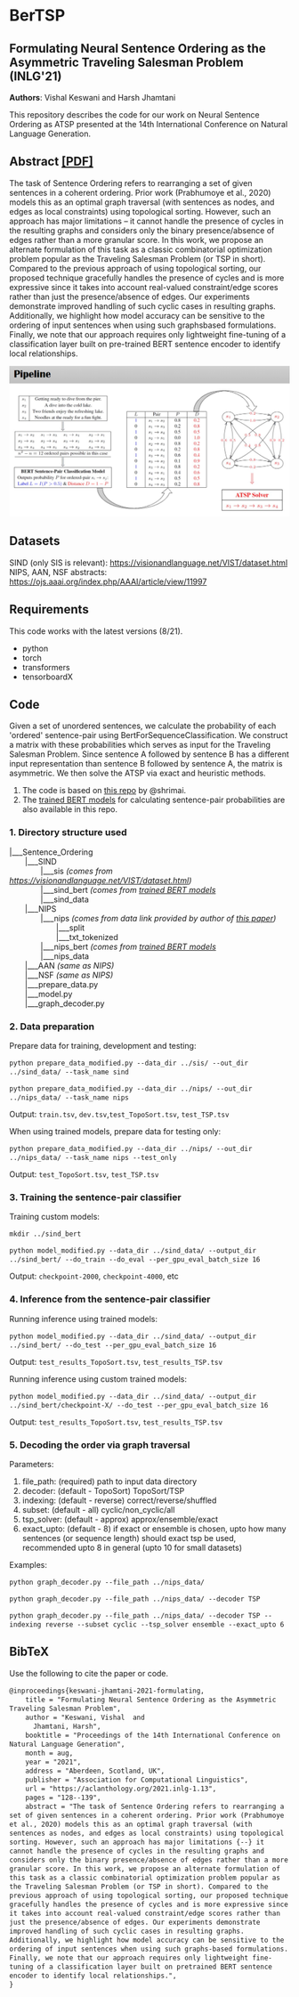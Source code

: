 # BerTSP
## Formulating Neural Sentence Ordering as the Asymmetric Traveling Salesman Problem (INLG'21)
**Authors**: Vishal Keswani and Harsh Jhamtani

This repository describes the code for our work on Neural Sentence Ordering as ATSP presented at the 14th International Conference on Natural Language Generation. 

## Abstract [[PDF]](https://aclanthology.org/2021.inlg-1.13.pdf) 
<!-- [[PPT]](https://iitk-my.sharepoint.com/:p:/g/personal/vkeswani_iitk_ac_in/EcuJV9aQWD9HsRLYA1F2gnsBRKTjbS106TGbNtaS2YUAbg?rtime=7Hinvxlz2Ug) [[Talk]](https://drive.google.com/file/d/1tYGCVqXlCHrQRtIKk4a9gHE5JM34tV6O/view?usp=drivesdk) -->
The task of Sentence Ordering refers to rearranging a set of given sentences in a coherent ordering. Prior work (Prabhumoye et al., 2020) models this as an optimal graph traversal (with sentences as nodes, and edges as local constraints) using topological sorting. However, such an approach has major limitations – it cannot handle the presence of cycles in the resulting graphs and considers only the binary presence/absence of edges rather than a more granular score. In this work, we propose an alternate formulation of this task as a classic combinatorial optimization problem popular as the Traveling Salesman Problem (or TSP in short). Compared to the previous approach of using topological sorting, our proposed technique gracefully handles the presence of cycles and is more expressive since it takes into account real-valued constraint/edge scores rather than just the presence/absence of edges. Our experiments demonstrate improved handling of such cyclic cases in resulting graphs. Additionally, we highlight how model accuracy can be sensitive to the ordering of input sentences when using such graphsbased formulations. Finally, we note that our approach requires only lightweight fine-tuning of a classification layer built on pre-trained BERT sentence encoder to identify local relationships.

![Image](images/pipeline.PNG)

## Datasets
SIND (only SIS is relevant): https://visionandlanguage.net/VIST/dataset.html <br>
NIPS, AAN, NSF abstracts: https://ojs.aaai.org/index.php/AAAI/article/view/11997 

## Requirements
This code works with the latest versions (8/21).
* python <br>
* torch <br>
* transformers <br>
* tensorboardX

## Code
Given a set of unordered sentences, we calculate the probability of each 'ordered' sentence-pair using BertForSequenceClassification. We construct a matrix with these probabilities which serves as input for the Traveling Salesman Problem. Since sentence A followed by sentence B has a different input representation than sentence B followed by sentence A, the matrix is asymmetric. We then solve the ATSP via exact and heuristic methods. 

1. The code is based on [this repo](https://github.com/shrimai/Topological-Sort-for-Sentence-Ordering) by @shrimai.
2. The [trained BERT models](https://github.com/shrimai/Topological-Sort-for-Sentence-Ordering#trained-models) for calculating sentence-pair probabilities are also available in this repo. 

### 1. Directory structure used
|___Sentence_Ordering  <br>
&emsp;&emsp;|___SIND  <br>
&emsp;&emsp;&emsp;&emsp;|___sis  *(comes from https://visionandlanguage.net/VIST/dataset.html)* <br>
&emsp;&emsp;&emsp;&emsp;|___sind_bert *(comes from [trained BERT models](https://github.com/shrimai/Topological-Sort-for-Sentence-Ordering#trained-models)* <br>
&emsp;&emsp;&emsp;&emsp;|___sind_data  <br>
&emsp;&emsp;|___NIPS  <br>
&emsp;&emsp;&emsp;&emsp;|___nips *(comes from data link provided by author of [this paper](https://ojs.aaai.org/index.php/AAAI/article/view/11997))* <br>
&emsp;&emsp;&emsp;&emsp;&emsp;&emsp;|___split  <br>
&emsp;&emsp;&emsp;&emsp;&emsp;&emsp;|___txt_tokenized  <br>
&emsp;&emsp;&emsp;&emsp;|___nips_bert *(comes from [trained BERT models](https://github.com/shrimai/Topological-Sort-for-Sentence-Ordering#trained-models)*  <br>
&emsp;&emsp;&emsp;&emsp;|___nips_data  <br>
&emsp;&emsp;|___AAN  *(same as NIPS)*<br>
&emsp;&emsp;|___NSF  *(same as NIPS)*<br>
&emsp;&emsp;|___prepare_data.py  <br> 
&emsp;&emsp;|___model.py  <br>
&emsp;&emsp;|___graph_decoder.py  <br>

### 2. Data preparation
Prepare data for training, development and testing: <br>
```
python prepare_data_modified.py --data_dir ../sis/ --out_dir ../sind_data/ --task_name sind
```
```
python prepare_data_modified.py --data_dir ../nips/ --out_dir ../nips_data/ --task_name nips
```
Output: `train.tsv`, `dev.tsv`,`test_TopoSort.tsv`, `test_TSP.tsv` <br>

When using trained models, prepare data for testing only: <br>
```
python prepare_data_modified.py --data_dir ../nips/ --out_dir ../nips_data/ --task_name nips --test_only
```
Output: `test_TopoSort.tsv`, `test_TSP.tsv` <br>

### 3. Training the sentence-pair classifier
Training custom models: <br>
```
mkdir ../sind_bert
```
```
python model_modified.py --data_dir ../sind_data/ --output_dir ../sind_bert/ --do_train --do_eval --per_gpu_eval_batch_size 16
```
Output: `checkpoint-2000`, `checkpoint-4000`, etc <br>

### 4. Inference from the sentence-pair classifier
Running inference using trained models: <br>
```
python model_modified.py --data_dir ../sind_data/ --output_dir ../sind_bert/ --do_test --per_gpu_eval_batch_size 16
```
Output: `test_results_TopoSort.tsv`, `test_results_TSP.tsv` <br>

Running inference using custom trained models: <br>
```
python model_modified.py --data_dir ../sind_data/ --output_dir ../sind_bert/checkpoint-X/ --do_test --per_gpu_eval_batch_size 16
```
Output: `test_results_TopoSort.tsv`, `test_results_TSP.tsv` <br>

### 5. Decoding the order via graph traversal
Parameters: <br>
1. file_path:  (required) path to input data directory <br>
2. decoder:    (default - TopoSort) TopoSort/TSP <br>
3. indexing:   (default - reverse) correct/reverse/shuffled <br>
4. subset:     (default - all) cyclic/non_cyclic/all <br>
5. tsp_solver: (default - approx) approx/ensemble/exact <br>
6. exact_upto: (default - 8) if exact or ensemble is chosen, upto how many sentences (or sequence length) should exact tsp be used, recommended upto 8 in general (upto 10 for small datasets) <br>

Examples:
```
python graph_decoder.py --file_path ../nips_data/
``` 
```
python graph_decoder.py --file_path ../nips_data/ --decoder TSP
```
```
python graph_decoder.py --file_path ../nips_data/ --decoder TSP --indexing reverse --subset cyclic --tsp_solver ensemble --exact_upto 6
```

## BibTeX
Use the following to cite the paper or code.<br>
```
@inproceedings{keswani-jhamtani-2021-formulating,
    title = "Formulating Neural Sentence Ordering as the Asymmetric Traveling Salesman Problem",
    author = "Keswani, Vishal  and
      Jhamtani, Harsh",
    booktitle = "Proceedings of the 14th International Conference on Natural Language Generation",
    month = aug,
    year = "2021",
    address = "Aberdeen, Scotland, UK",
    publisher = "Association for Computational Linguistics",
    url = "https://aclanthology.org/2021.inlg-1.13",
    pages = "128--139",
    abstract = "The task of Sentence Ordering refers to rearranging a set of given sentences in a coherent ordering. Prior work (Prabhumoye et al., 2020) models this as an optimal graph traversal (with sentences as nodes, and edges as local constraints) using topological sorting. However, such an approach has major limitations {--} it cannot handle the presence of cycles in the resulting graphs and considers only the binary presence/absence of edges rather than a more granular score. In this work, we propose an alternate formulation of this task as a classic combinatorial optimization problem popular as the Traveling Salesman Problem (or TSP in short). Compared to the previous approach of using topological sorting, our proposed technique gracefully handles the presence of cycles and is more expressive since it takes into account real-valued constraint/edge scores rather than just the presence/absence of edges. Our experiments demonstrate improved handling of such cyclic cases in resulting graphs. Additionally, we highlight how model accuracy can be sensitive to the ordering of input sentences when using such graphs-based formulations. Finally, we note that our approach requires only lightweight fine-tuning of a classification layer built on pretrained BERT sentence encoder to identify local relationships.",
}
```

